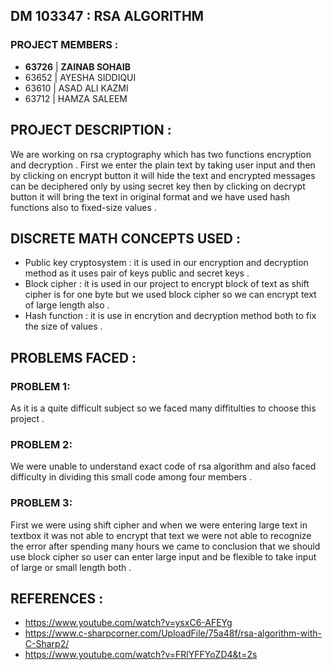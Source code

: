 ## DM 103347 : RSA ALGORITHM

### PROJECT MEMBERS :
* **63726** | **ZAINAB SOHAIB**
 * 63652   | AYESHA SIDDIQUI
 * 63610  | ASAD ALI KAZMI
 * 63712  | HAMZA SALEEM
 
## PROJECT DESCRIPTION :
We are working on rsa cryptography which has two functions encryption and decryption . First we  enter the plain text by taking user input and then by clicking on encrypt button it will hide the text and encrypted messages can be deciphered only by using secret key then by clicking on decrypt button it will bring the text in original format and we have used hash functions also to fixed-size values .

## DISCRETE MATH CONCEPTS USED :
* Public key cryptosystem : it is used in our encryption and decryption method as it uses pair of keys public and secret keys .
* Block cipher : it is used in our project to encrypt block of text as shift cipher is for one byte but we used block cipher so we can encrypt text of large length also .
* Hash function : it is use in encrytion and decryption method both to fix the size of values .

## PROBLEMS FACED :

### PROBLEM 1:
As it is a quite difficult subject so we faced many diffitulties to choose this project .

### PROBLEM 2:
We were unable to understand exact code of rsa algorithm and also faced difficulty in dividing this small code among four members .

### PROBLEM 3:
First we were using shift cipher and when we were entering large text in textbox it was not able to encrypt that text we were not able to recognize the error after spending many hours we came to conclusion that we should use block cipher so user can enter large input and be flexible to take input of large or small length both .

## REFERENCES :
- https://www.youtube.com/watch?v=ysxC6-AFEYg
- https://www.c-sharpcorner.com/UploadFile/75a48f/rsa-algorithm-with-C-Sharp2/
- https://www.youtube.com/watch?v=FRlYFFYoZD4&t=2s


